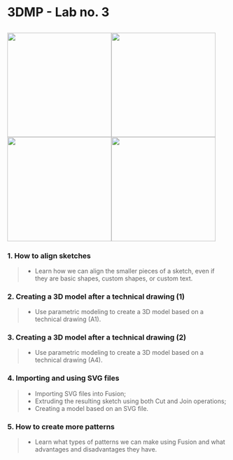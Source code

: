 # 3DMP - Lab no. 3
<img src="https://github.com/Burdun/3DMP_private/blob/main/readme_personal_projects/A1.png" width=238><img src="https://github.com/Burdun/3DMP_private/blob/main/readme_personal_projects/A4.png" width=238><img src="https://github.com/Burdun/3DMP_private/blob/main/readme_personal_projects/Chess_Icon.png" width=238><img src="https://github.com/Burdun/3DMP_private/blob/main/readme_personal_projects/Kirby.png" width=238>
----------------------------------------------------------------------------------------------------
### 1. How to align sketches
> - Learn how we can align the smaller pieces of a sketch, even if they are basic shapes, custom shapes, or custom text.
### 2. Creating a 3D model after a technical drawing (1)
> - Use parametric modeling to create a 3D model based on a technical drawing (A1).
### 3. Creating a 3D model after a technical drawing (2)
> - Use parametric modeling to create a 3D model based on a technical drawing (A4).
### 4. Importing and using SVG files
> - Importing SVG files into Fusion; 
> - Extruding the resulting sketch using both Cut and Join operations;
> - Creating a model based on an SVG file.
### 5. How to create more patterns
> - Learn what types of patterns we can make using Fusion and what advantages and disadvantages they have.
